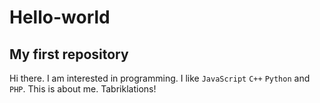 # Hello-world
## My first repository
Hi there.
I am interested in programming. I like `JavaScript` `C++` `Python` and `PHP`.
This is about me. Tabriklations!
